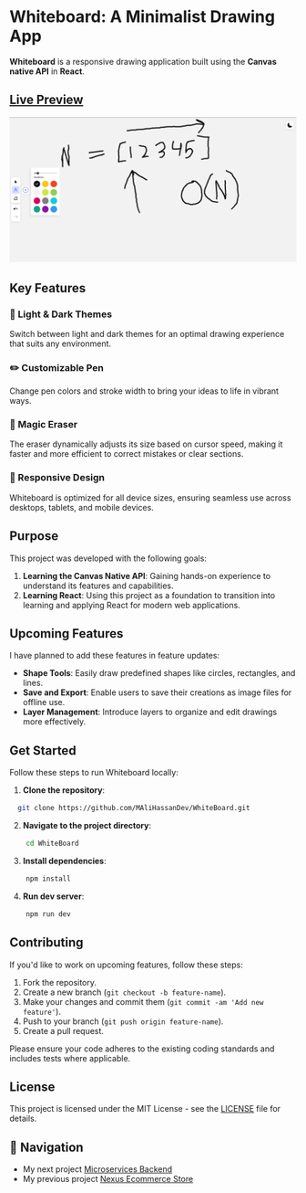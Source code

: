 # Whiteboard: A Minimalist Drawing App

**Whiteboard** is a responsive drawing application built using the **Canvas native API** in **React**.

## [Live Preview](https://easywhiteboard.netlify.app/)
![Whiteboard app demo video](/public/whiteBoardDempImage.png)

## Key Features

### 🎨 Light & Dark Themes
Switch between light and dark themes for an optimal drawing experience that suits any environment.

### ✏️ Customizable Pen
Change pen colors and stroke width to bring your ideas to life in vibrant ways.

### 🧹 Magic Eraser
The eraser dynamically adjusts its size based on cursor speed, making it faster and more efficient to correct mistakes or clear sections.

### 📱 Responsive Design
Whiteboard is optimized for all device sizes, ensuring seamless use across desktops, tablets, and mobile devices.

## Purpose
This project was developed with the following goals:
1. **Learning the Canvas Native API**: Gaining hands-on experience to understand its features and capabilities.
2. **Learning React**: Using this project as a foundation to transition into learning and applying React for modern web applications.  


## Upcoming Features
I have planned to add these features in feature updates:
- **Shape Tools**: Easily draw predefined shapes like circles, rectangles, and lines.
- **Save and Export**: Enable users to save their creations as image files for offline use.
- **Layer Management**:  Introduce layers to organize and edit drawings more effectively.

## Get Started
Follow these steps to run Whiteboard locally:
1. **Clone the repository**:
```bash
  git clone https://github.com/MAliHassanDev/WhiteBoard.git
```
2. **Navigate to the project directory**: 
```bash
    cd WhiteBoard
```
3. **Install dependencies**:
```bash
    npm install
```
4. **Run dev server**:
```bash
    npm run dev
```
## Contributing
If you'd like to work on upcoming features, follow these steps:

1. Fork the repository.
2. Create a new branch (`git checkout -b feature-name`).
3. Make your changes and commit them (`git commit -am 'Add new feature'`).
4. Push to your branch (`git push origin feature-name`).
5. Create a pull request.

Please ensure your code adheres to the existing coding standards and includes tests where applicable.

## License

This project is licensed under the MIT License - see the [LICENSE](LICENSE) file for details.

## 🧭 Navigation
- My next project [Microservices Backend](https://github.com/MAliHassanDev/microservices-ecommerce)
- My previous project [Nexus Ecommerce Store](https://github.com/MAliHassanDev/ecommerceStore)